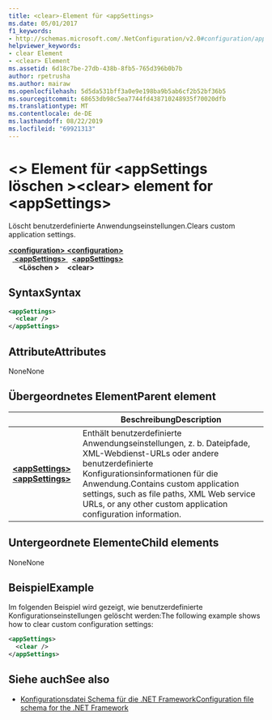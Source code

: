 ```yaml
---
title: <clear>-Element für <appSettings>
ms.date: 05/01/2017
f1_keywords:
- http://schemas.microsoft.com/.NetConfiguration/v2.0#configuration/appSettings/clear
helpviewer_keywords:
- clear Element
- <clear> Element
ms.assetid: 6d18c7be-27db-438b-8fb5-765d396b0b7b
author: rpetrusha
ms.author: mairaw
ms.openlocfilehash: 5d5da531bff3a0e9e198ba9b5ab6cf2b52bf36b5
ms.sourcegitcommit: 68653db98c5ea7744fd438710248935f70020dfb
ms.translationtype: MT
ms.contentlocale: de-DE
ms.lasthandoff: 08/22/2019
ms.locfileid: "69921313"
---
```

# <a name="clear-element-for-appsettings"></a><span data-ttu-id="9bf93-102">\<> Element für \<appSettings löschen ></span><span class="sxs-lookup"><span data-stu-id="9bf93-102">\<clear> element for \<appSettings></span></span>

<span data-ttu-id="9bf93-103">Löscht benutzerdefinierte Anwendungseinstellungen.</span><span class="sxs-lookup"><span data-stu-id="9bf93-103">Clears custom application settings.</span></span>

<span data-ttu-id="9bf93-104">[ **\<configuration>** ](../configuration-element.md) </span><span class="sxs-lookup"><span data-stu-id="9bf93-104">[**\<configuration>**](../configuration-element.md) </span></span>  
<span data-ttu-id="9bf93-105">&nbsp;&nbsp;[ **\<appSettings>** ](appsettings-element-for-configuration.md) </span><span class="sxs-lookup"><span data-stu-id="9bf93-105">&nbsp;&nbsp;[**\<appSettings>**](appsettings-element-for-configuration.md) </span></span>  
<span data-ttu-id="9bf93-106">&nbsp;&nbsp;&nbsp;&nbsp; **\<Löschen >**</span><span class="sxs-lookup"><span data-stu-id="9bf93-106">&nbsp;&nbsp;&nbsp;&nbsp;**\<clear>**</span></span>

## <a name="syntax"></a><span data-ttu-id="9bf93-107">Syntax</span><span class="sxs-lookup"><span data-stu-id="9bf93-107">Syntax</span></span>

```xml
<appSettings>
  <clear />
</appSettings>
```

## <a name="attributes"></a><span data-ttu-id="9bf93-108">Attribute</span><span class="sxs-lookup"><span data-stu-id="9bf93-108">Attributes</span></span>

<span data-ttu-id="9bf93-109">None</span><span class="sxs-lookup"><span data-stu-id="9bf93-109">None</span></span>

## <a name="parent-element"></a><span data-ttu-id="9bf93-110">Übergeordnetes Element</span><span class="sxs-lookup"><span data-stu-id="9bf93-110">Parent element</span></span>

|     | <span data-ttu-id="9bf93-111">Beschreibung</span><span class="sxs-lookup"><span data-stu-id="9bf93-111">Description</span></span> |
| --- | ----------- |
| [<span data-ttu-id="9bf93-112"> **\<appSettings>** </span><span class="sxs-lookup"><span data-stu-id="9bf93-112">**\<appSettings>**</span></span>](appsettings-element-for-configuration.md) | <span data-ttu-id="9bf93-113">Enthält benutzerdefinierte Anwendungseinstellungen, z. b. Dateipfade, XML-Webdienst-URLs oder andere benutzerdefinierte Konfigurationsinformationen für die Anwendung.</span><span class="sxs-lookup"><span data-stu-id="9bf93-113">Contains custom application settings, such as file paths, XML Web service URLs, or any other custom application configuration information.</span></span> |

## <a name="child-elements"></a><span data-ttu-id="9bf93-114">Untergeordnete Elemente</span><span class="sxs-lookup"><span data-stu-id="9bf93-114">Child elements</span></span>

<span data-ttu-id="9bf93-115">None</span><span class="sxs-lookup"><span data-stu-id="9bf93-115">None</span></span>

## <a name="example"></a><span data-ttu-id="9bf93-116">Beispiel</span><span class="sxs-lookup"><span data-stu-id="9bf93-116">Example</span></span>

<span data-ttu-id="9bf93-117">Im folgenden Beispiel wird gezeigt, wie benutzerdefinierte Konfigurationseinstellungen gelöscht werden:</span><span class="sxs-lookup"><span data-stu-id="9bf93-117">The following example shows how to clear custom configuration settings:</span></span>

```xml
<appSettings>
  <clear />
</appSettings>
```

## <a name="see-also"></a><span data-ttu-id="9bf93-118">Siehe auch</span><span class="sxs-lookup"><span data-stu-id="9bf93-118">See also</span></span>

- [<span data-ttu-id="9bf93-119">Konfigurationsdatei Schema für die .NET Framework</span><span class="sxs-lookup"><span data-stu-id="9bf93-119">Configuration file schema for the .NET Framework</span></span>](../index.md)
